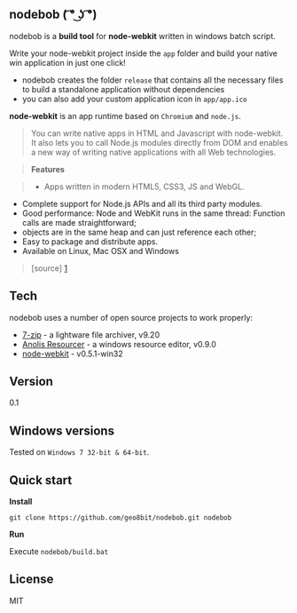 nodebob ( ͡° ͜ʖ ͡°)
---

nodebob is a **build tool** for **node-webkit** written in windows batch script.

Write your node-webkit project inside the ```app``` folder and build your native win application in just one click!

* nodebob creates the folder ```release``` that contains all the necessary files to build a standalone application without dependencies
* you can also add your custom application icon in ```app/app.ico```
    
**node-webkit** is an app runtime based on ```Chromium``` and ```node.js```.

> You can write native apps in HTML and Javascript with node-webkit. It also lets you to call Node.js modules directly from DOM and enables a new way of writing native applications with all Web technologies.

>**Features**

>* Apps written in modern HTML5, CSS3, JS and WebGL.
* Complete support for Node.js APIs and all its third party modules.
* Good performance: Node and WebKit runs in the same thread: Function calls are made straightforward;
* objects are in the same heap and can just reference each other;
* Easy to package and distribute apps.
* Available on Linux, Mac OSX and Windows

> [source] [1]

Tech
-
nodebob uses a number of open source projects to work properly:

* [7-zip] - a lightware file archiver, v9.20
* [Anolis Resourcer] - a windows resource editor, v0.9.0
* [node-webkit] - v0.5.1-win32

Version
-
0.1

Windows versions
-
Tested on `Windows 7 32-bit & 64-bit`.

Quick start
-

**Install**

`git clone https://github.com/geo8bit/nodebob.git nodebob`

**Run**

Execute `nodebob/build.bat`

License
-
MIT

[node-webkit]: https://github.com/rogerwang/node-webkit
[7-zip]: http://www.7-zip.org/
[Anolis Resourcer]: http://anolis.codeplex.com/
[1]: https://github.com/rogerwang/node-webkit#introduction 